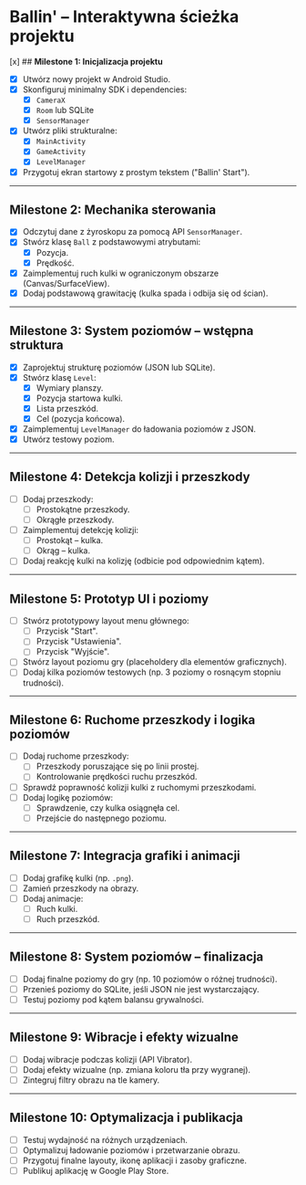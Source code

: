 # **Ballin' – Interaktywna ścieżka projektu**

[x] ## **Milestone 1: Inicjalizacja projektu**
- [x] Utwórz nowy projekt w Android Studio.
- [x] Skonfiguruj minimalny SDK i dependencies:
  - [x] `CameraX`
  - [x] `Room` lub SQLite
  - [x] `SensorManager`
- [x] Utwórz pliki strukturalne:
  - [x] `MainActivity`
  - [x] `GameActivity`
  - [x] `LevelManager`
- [x] Przygotuj ekran startowy z prostym tekstem ("Ballin' Start").

---

## **Milestone 2: Mechanika sterowania**
- [x] Odczytuj dane z żyroskopu za pomocą API `SensorManager`.
- [x] Stwórz klasę `Ball` z podstawowymi atrybutami:
  - [x] Pozycja.
  - [x] Prędkość.
- [x] Zaimplementuj ruch kulki w ograniczonym obszarze (Canvas/SurfaceView).
- [x] Dodaj podstawową grawitację (kulka spada i odbija się od ścian).

---

## **Milestone 3: System poziomów – wstępna struktura**
- [x] Zaprojektuj strukturę poziomów (JSON lub SQLite).
- [x] Stwórz klasę `Level`:
  - [x] Wymiary planszy.
  - [x] Pozycja startowa kulki.
  - [x] Lista przeszkód.
  - [x] Cel (pozycja końcowa).
- [x] Zaimplementuj `LevelManager` do ładowania poziomów z JSON.
- [x] Utwórz testowy poziom.

---

## **Milestone 4: Detekcja kolizji i przeszkody**
- [ ] Dodaj przeszkody:
  - [ ] Prostokątne przeszkody.
  - [ ] Okrągłe przeszkody.
- [ ] Zaimplementuj detekcję kolizji:
  - [ ] Prostokąt – kulka.
  - [ ] Okrąg – kulka.
- [ ] Dodaj reakcję kulki na kolizję (odbicie pod odpowiednim kątem).

---

## **Milestone 5: Prototyp UI i poziomy**
- [ ] Stwórz prototypowy layout menu głównego:
  - [ ] Przycisk "Start".
  - [ ] Przycisk "Ustawienia".
  - [ ] Przycisk "Wyjście".
- [ ] Stwórz layout poziomu gry (placeholdery dla elementów graficznych).
- [ ] Dodaj kilka poziomów testowych (np. 3 poziomy o rosnącym stopniu trudności).

---

## **Milestone 6: Ruchome przeszkody i logika poziomów**
- [ ] Dodaj ruchome przeszkody:
  - [ ] Przeszkody poruszające się po linii prostej.
  - [ ] Kontrolowanie prędkości ruchu przeszkód.
- [ ] Sprawdź poprawność kolizji kulki z ruchomymi przeszkodami.
- [ ] Dodaj logikę poziomów:
  - [ ] Sprawdzenie, czy kulka osiągnęła cel.
  - [ ] Przejście do następnego poziomu.

---

## **Milestone 7: Integracja grafiki i animacji**
- [ ] Dodaj grafikę kulki (np. `.png`).
- [ ] Zamień przeszkody na obrazy.
- [ ] Dodaj animacje:
  - [ ] Ruch kulki.
  - [ ] Ruch przeszkód.

---

## **Milestone 8: System poziomów – finalizacja**
- [ ] Dodaj finalne poziomy do gry (np. 10 poziomów o różnej trudności).
- [ ] Przenieś poziomy do SQLite, jeśli JSON nie jest wystarczający.
- [ ] Testuj poziomy pod kątem balansu grywalności.

---

## **Milestone 9: Wibracje i efekty wizualne**
- [ ] Dodaj wibracje podczas kolizji (API Vibrator).
- [ ] Dodaj efekty wizualne (np. zmiana koloru tła przy wygranej).
- [ ] Zintegruj filtry obrazu na tle kamery.

---

## **Milestone 10: Optymalizacja i publikacja**
- [ ] Testuj wydajność na różnych urządzeniach.
- [ ] Optymalizuj ładowanie poziomów i przetwarzanie obrazu.
- [ ] Przygotuj finalne layouty, ikonę aplikacji i zasoby graficzne.
- [ ] Publikuj aplikację w Google Play Store.
